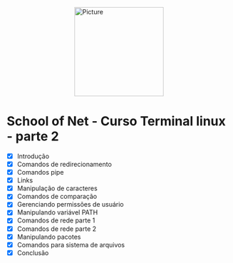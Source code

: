 <img src="https://sonassets.s3.amazonaws.com/img/logo-top.png" 
        alt="Picture" 
        width="200" 
        style="display: block; margin: 0 auto" />

# School of Net - Curso Terminal linux - parte 2


- [x] Introdução
- [x] Comandos de redirecionamento
- [x] Comandos pipe
- [x] Links
- [x] Manipulação de caracteres
- [x] Comandos de comparação
- [x] Gerenciando permissões de usuário
- [x] Manipulando variável PATH
- [x] Comandos de rede parte 1
- [x] Comandos de rede parte 2
- [x] Manipulando pacotes
- [x] Comandos para sistema de arquivos
- [x] Conclusão